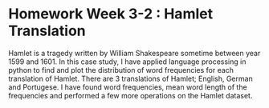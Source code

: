# Homework Week 3-2 : Hamlet Translation

Hamlet is a tragedy written by William Shakespeare sometime between year 1599 and 1601. In this case study, I have applied language processing in python to find and plot the distribution of word frequencies for each translation of Hamlet. There are 3 translations of Hamlet; English, German and Portugese. I have found word frequencies, mean word length of the frequencies and performed a few more operations on the Hamlet dataset.  
